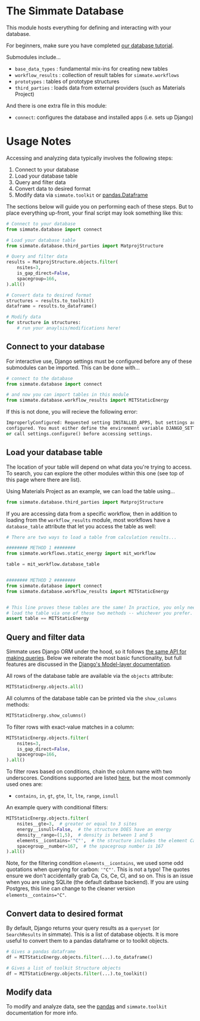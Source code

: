The Simmate Database
=====================

This module hosts everything for defining and interacting with your database.

For beginners, make sure you have completed [our database tutorial](https://github.com/jacksund/simmate/blob/main/tutorials/05_Search_the_database.md).

Submodules include...

- `base_data_types` : fundamental mix-ins for creating new tables
- `workflow_results` : collection of result tables for `simmate.workflows`
- `prototypes` : tables of prototype structures
- `third_parties` : loads data from external providers (such as Materials Project)

And there is one extra file in this module:

- `connect`: configures the database and installed apps (i.e. sets up Django)


Usage Notes
============

Accessing and analyzing data typically involves the following steps:

1. Connect to your database
2. Load your database table
3. Query and filter data
4. Convert data to desired format
5. Modify data via `simmate.toolkit` or [pandas.Dataframe](https://pandas.pydata.org/)

The sections below will guide you on performing each of these steps. But to place everything up-front, your final script may look something like this:

``` python
# Connect to your database
from simmate.database import connect

# Load your database table
from simmate.database.third_parties import MatprojStructure

# Query and filter data
results = MatprojStructure.objects.filter(
    nsites=3,
    is_gap_direct=False,
    spacegroup=166,
).all()

# Convert data to desired format
structures = results.to_toolkit()
dataframe = results.to_dataframe()

# Modify data
for structure in structures:
    # run your anaylsis/modifications here!
```

## Connect to your database

For interactive use, Django settings must be configured before any of these submodules can be imported. This can be done with...

``` python
# connect to the database
from simmate.database import connect

# and now you can import tables in this module
from simmate.database.workflow_results import MITStaticEnergy
```

If this is not done, you will recieve the following error:

``` python
ImproperlyConfigured: Requested setting INSTALLED_APPS, but settings are not
configured. You must either define the environment variable DJANGO_SETTINGS_MODULE 
or call settings.configure() before accessing settings.
```

## Load your database table

The location of your table will depend on what data you're trying to access. To search, you can explore the other modules within this one (see top of this page where there are list). 

Using Materials Project as an example, we can load the table using...
``` python
from simmate.database.third_parties import MatprojStructure
```

If you are accessing data from a specific workflow, then in addition to loading from the `workflow_results` module, most workflows have a `database_table` attribute that let you access the table as well:

``` python
# There are two ways to load a table from calculation results...

######## METHOD 1 ########
from simmate.workflows.static_energy import mit_workflow

table = mit_workflow.database_table


######## METHOD 2 ########
from simmate.database import connect
from simmate.database.workflow_results import MITStaticEnergy


# This line proves these tables are the same! In practice, you only need to
# load the table via one of these two methods -- whichever you prefer.
assert table == MITStaticEnergy
```


## Query and filter data

Simmate uses Django ORM under the hood, so it follows [the same API for making queries](https://docs.djangoproject.com/en/4.0/topics/db/queries/). Below we reiterate the most basic functionality, but full features are discussed in the [Django's Model-layer documentation](https://docs.djangoproject.com/en/4.0/#the-model-layer).

All rows of the database table are available via the `objects` attribute:
``` python
MITStaticEnergy.objects.all()
```

All columns of the database table can be printed via the `show_columns` methods:
``` python
MITStaticEnergy.show_columns()
```

To filter rows with exact-value matches in a column:
``` python
MITStaticEnergy.objects.filter(
    nsites=3,
    is_gap_direct=False,
    spacegroup=166,
).all()
```

To filter rows based on conditions, chain the column name with two underscores. Conditions supported are listed [here](https://docs.djangoproject.com/en/4.0/ref/models/querysets/#field-lookups), but the most commonly used ones are:

- `contains`, `in`, `gt`, `gte`, `lt`, `lte`, `range`, `isnull`

An example query with conditional filters:
``` python
MITStaticEnergy.objects.filter(
    nsites__gte=3,  # greater or equal to 3 sites
    energy__isnull=False,  # the structure DOES have an energy
    density__range=(1,5),  # density is between 1 and 5
    elements__icontains='"C"',  # the structure includes the element Carbon
    spacegroup__number=167,  # the spacegroup number is 167
).all()
```

Note, for the filtering condition `elements__icontains`, we used some odd quotations when querying for carbon: `'"C"'`. This is not a typo! The quotes ensure we don't accidentally grab Ca, Cs, Ce, Cl, and so on. This is an issue when you are using SQLite (the default datbase backend). If you are using Postgres, this line can change to the cleaner version `elements__contains="C"`.

## Convert data to desired format

By default, Django returns your query results as a `queryset` (or `SearchResults` in simmate). This is a list of database objects. It is more useful to convert them to a pandas dataframe or to toolkit objects.
``` python
# Gives a pandas dataframe
df = MITStaticEnergy.objects.filter(...).to_dataframe()

# Gives a list of toolkit Structure objects
df = MITStaticEnergy.objects.filter(...).to_toolkit()
```

## Modify data

To modify and analyze data, see the [pandas](https://pandas.pydata.org/docs/) and `simmate.toolkit` documentation for more info.
